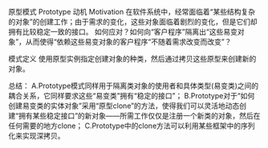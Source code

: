 原型模式 Prototype
动机 Motivation
	在软件系统中，经常面临着“某些结构复杂的对象”的创建工作；由于需求的变化，这些对象面临着剧烈的变化，但是它们却拥有比较稳定一致的接口。
	如何应对？如何向“客户程序”隔离出“这些易变对象”，从而使得“依赖这些易变对象的客户程序“不随着需求改变而改变”？
 
模式定义
	使用原型实例指定创建对象的种类，然后通过拷贝这些原型来创建新的对象。

总结：
	A.Prototype模式同样用于隔离类对象的使用者和具体类型(易变类)之间的耦合关系，它同样要求这些“易变类”拥有“稳定的接口”；
	B.Prototype对于“如何创建易变类的实体对象”采用“原型clone”的方法，使得我们可以灵活地动态创建“拥有某些稳定接口”的新对象——所需工作仅仅是注册一个新类的对象，然后在任何需要的地方clone；
	C.Prototype中的clone方法可以利用某些框架中的序列化来实现深拷贝。

